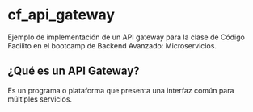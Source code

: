 # cf_api_gateway
Ejemplo de implementación de un API gateway para la clase de Código Facilito
en el bootcamp de Backend Avanzado: Microservicios.


## ¿Qué es un API Gateway?

Es un programa o plataforma que presenta una interfaz común para múltiples servicios.
